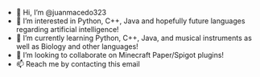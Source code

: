 - 👋 Hi, I’m @juanmacedo323
- 👀 I’m interested in Python, C++, Java and hopefully future languages regarding artificial intelligence!
- 🌱 I’m currently learning Python, C++, Java, and musical instruments as well as Biology and other languages!
- 💞️ I’m looking to collaborate on Minecraft Paper/Spigot plugins!
- 📫 Reach me by contacting this email

<!---
juanmacedo323/juanmacedo323 is a ✨ special ✨ repository because its `README.md` (this file) appears on your GitHub profile.
You can click the Preview link to take a look at your changes.
--->

